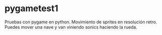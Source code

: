 # pygametest1
Pruebas con pygame en python. Movimiento de sprites en resolución retro. Puedes mover una nave y van viniendo sonics haciendo la rueda.
